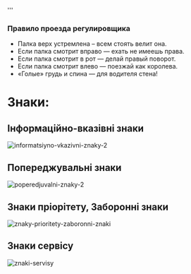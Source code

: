 '''
### Правило проезда регулировщика
 - Палка верх устремлена – всем стоять велит она.
 - Если палка смотрит вправо — ехать не имеешь права.
 - Если палка смотрит в рот — делай правый поворот.
 - Если палка смотрит влево — поезжай как королева.
 - «Голые» грудь и спина — для водителя стена!


# Знаки:

## Інформаційно-вказівні знаки
![informatsiyno-vkazivni-znaky-2](https://github.com/user-attachments/assets/e6c75b24-e0ce-48d5-927d-ba77a7697dc3)

## Попереджувальні знаки
![poperedjuvalni-znaky-2](https://github.com/user-attachments/assets/19c4dde7-a14d-4333-8bf9-cdc213984c25)

## Знаки пріорітету, Заборонні знаки 
![znaky-prioritety-zaboronni-znaki](https://github.com/user-attachments/assets/7a4d963d-4000-416f-9507-7940121d3e12)

## Знаки сервісу
![znaki-servisy](https://github.com/user-attachments/assets/a91ab4d6-85c0-4647-ba38-29ca373508e3)



```

